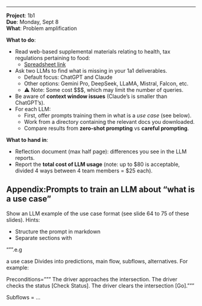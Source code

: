 <hr>

**Project**: 1b1  
**Due**: Monday, Sept 8  
**What**: Problem amplification  

**What to do**:  
  - Read web-based supplemental materials relating to health, tax regulations pertaining to food:  
    - [Spreadsheet link](https://docs.google.com/spreadsheets/d/1jn8bz5E7RaAFuLjlwO486Xmi-z0yO9cq/edit?gid=324604352#gid=324604352)  
  - Ask two LLMs to find what is missing in your 1a1 deliverables.  
    - Default focus: ChatGPT and Claude  
    - Other options: Gemini Pro, DeepSeek, LLaMA, Mistral, Falcon, etc.  
    - ⚠️ Note: Some cost $$$, which may limit the number of queries.  
  - Be aware of **context window issues** (Claude’s is smaller than ChatGPT’s).  
  - For each LLM:  
    - First, offer prompts training them in what is a *use case* (see below).  
    - Work from a directory containing the relevant docs you downloaded.  
    - Compare results from **zero-shot prompting** vs **careful prompting**.  

**What to hand in**:  
  - Reflection document (max half page): differences you see in the LLM reports.  
  - Report the **total cost of LLM usage** (note: up to $80 is acceptable,  
    divided 4 ways between 4 team members = $25 each).  

## Appendix:Prompts to train an LLM about “what is a use case”

Show   an LLM example of the use case format (see slide 64 to 75 of these slides). 
Hints:
- Structure the prompt in markdown
- Separate sections with

“””.e.g 


a use case Divides into predictions, main flow, subflows, alternatives. For example:


Preconditions=”””
The driver approaches the intersection.
The driver checks the status [Check Status].
The driver clears the intersection [Go].”””


Subflows = 
...
```

